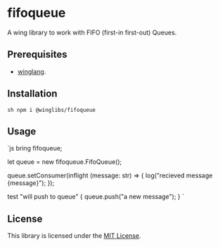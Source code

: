 # fifoqueue

A wing library to work with FIFO (first-in first-out) Queues.

## Prerequisites

* [winglang](https://winglang.io).

## Installation

`sh
npm i @winglibs/fifoqueue
`

## Usage

`js
bring fifoqueue;

let queue = new fifoqueue.FifoQueue();

queue.setConsumer(inflight (message: str) => {
  log("recieved message {message}");
});

test "will push to queue" {
  queue.push("a new message");
}
`

## License

This library is licensed under the [MIT License](./LICENSE).
